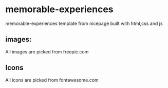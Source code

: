 # memorable-experiences
memorable-experiences template from nicepage built with html,css and js
## images:
All images are picked from freepic.com
## Icons
All icons are picked from fontawesome.com
